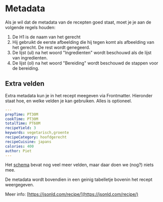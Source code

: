 # Metadata

Als je wil dat de metadata van de recepten goed staat, moet je je aan de volgende regels houden:

1. De H1 is de naam van het gerecht
2. Hij gebruikt de eerste afbeelding die hij tegen komt als afbeelding van het gerecht. De rest wordt genegeerd.
3. De lijst (ul) na het woord "Ingredienten" wordt beschouwd als de lijst van ingredienten.
4. De lijst (ol) na het woord "Bereiding" wordt beschouwd de stappen voor de bereiding.

## Extra velden

Extra metadata kun je in het recept meegeven via Frontmatter. Hieronder staat hoe, en welke velden je kan gebruiken. Alles is optioneel.

```YAML
---
prepTime: PT30M
cookTime: PT30M
totalTime: PT60M
recipeYield: 3
keywords: vegetarisch,groente
recipeCategory: hoofdgerecht
recipeCuisine: japans
calories: 400
author: Piet
---
```

Het [schema](https://schema.org/Recipe) bevat nog veel meer velden, maar daar doen we (nog?) niets mee.

De metadata wordt bovendien in een geinig tabelletje bovenin het recept weergegeven.

Meer info: [https://jsonld.com/recipe/](https://jsonld.com/recipe/)
